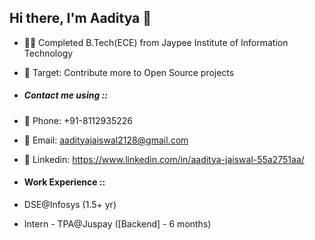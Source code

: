 ## Hi there, I'm Aaditya 👋

- 👨‍🎓 Completed B.Tech(ECE) from Jaypee Institute of Information Technology
- 🥅 Target: Contribute more to Open Source projects

- ##### Contact me using ::
- 📱  Phone: +91-8112935226
- 📧 Email: aadityajaiswal2128@gmail.com
- 💼 Linkedin: https://www.linkedin.com/in/aaditya-jaiswal-55a2751aa/

- #### Work Experience ::
- DSE@Infosys (1.5+ yr)
- Intern - TPA@Juspay ([Backend] - 6 months)